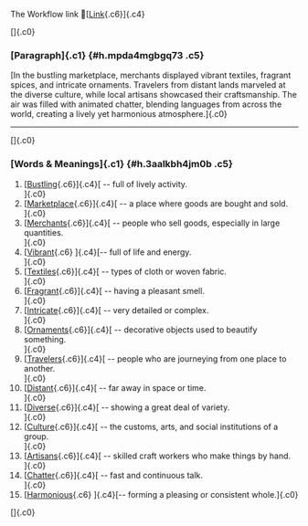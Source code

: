The Workflow link
👏[[Link](https://www.google.com/url?q=http://www.google.com&sa=D&source=editors&ust=1760860109265868&usg=AOvVaw2FN5lExXT94hTkrwfNF5vZ){.c6}]{.c4}

[]{.c0}

### [Paragraph]{.c1} {#h.mpda4mgbgq73 .c5}

[In the bustling marketplace, merchants displayed vibrant textiles,
fragrant spices, and intricate ornaments. Travelers from distant lands
marveled at the diverse culture, while local artisans showcased their
craftsmanship. The air was filled with animated chatter, blending
languages from across the world, creating a lively yet harmonious
atmosphere.]{.c0}

------------------------------------------------------------------------

[]{.c0}

### [Words & Meanings]{.c1} {#h.3aalkbh4jm0b .c5}

1.  [[Bustling](https://www.google.com/url?q=http://www.google.com&sa=D&source=editors&ust=1760860109266698&usg=AOvVaw0Any22TFamqYJG9grFxwLg){.c6}]{.c4}[ --
    full of lively activity.\
    ]{.c0}
2.  [[Marketplace](https://www.google.com/url?q=http://www.google.com&sa=D&source=editors&ust=1760860109266853&usg=AOvVaw38KUlOeyknKgGA4tPo01o8){.c6}]{.c4}[ --
    a place where goods are bought and sold.\
    ]{.c0}
3.  [[Merchants](https://www.google.com/url?q=http://www.google.com&sa=D&source=editors&ust=1760860109267058&usg=AOvVaw2ZCVK4jiiKa78vW53QRi0Y){.c6}]{.c4}[ --
    people who sell goods, especially in large quantities.\
    ]{.c0}
4.  [[Vibrant](https://www.google.com/url?q=http://www.google.com&sa=D&source=editors&ust=1760860109267250&usg=AOvVaw1ESdgVigzQLPPkJ5tvHPbq){.c6}
    ]{.c4}[-- full of life and energy.\
    ]{.c0}
5.  [[Textiles](https://www.google.com/url?q=http://www.google.com&sa=D&source=editors&ust=1760860109267376&usg=AOvVaw03xmYP0f0PdUTGe8D78WY7){.c6}]{.c4}[ --
    types of cloth or woven fabric.\
    ]{.c0}
6.  [[Fragrant](https://www.google.com/url?q=http://www.google.com&sa=D&source=editors&ust=1760860109267511&usg=AOvVaw1k6ueLRgJ2OGD45jr6zcZb){.c6}]{.c4}[ --
    having a pleasant smell.\
    ]{.c0}
7.  [[Intricate](https://www.google.com/url?q=http://www.google.com&sa=D&source=editors&ust=1760860109267633&usg=AOvVaw0SK1rJX77EzL_pgHolWDZ-){.c6}]{.c4}[ --
    very detailed or complex.\
    ]{.c0}
8.  [[Ornaments](https://www.google.com/url?q=http://www.google.com&sa=D&source=editors&ust=1760860109267756&usg=AOvVaw2xL94eIk4rTmWmnCnhnsd7){.c6}]{.c4}[ --
    decorative objects used to beautify something.\
    ]{.c0}
9.  [[Travelers](https://www.google.com/url?q=http://www.google.com&sa=D&source=editors&ust=1760860109267898&usg=AOvVaw3yd61Olxb2TrofycVBjfyv){.c6}]{.c4}[ --
    people who are journeying from one place to another.\
    ]{.c0}
10. [[Distant](https://www.google.com/url?q=http://www.google.com&sa=D&source=editors&ust=1760860109268054&usg=AOvVaw3J--TV5V84TDn7n-qHnbDp){.c6}]{.c4}[ --
    far away in space or time.\
    ]{.c0}
11. [[Diverse](https://www.google.com/url?q=http://www.google.com&sa=D&source=editors&ust=1760860109268184&usg=AOvVaw1P-PDNg-wbkagI0niSX5Im){.c6}]{.c4}[ --
    showing a great deal of variety.\
    ]{.c0}
12. [[Culture](https://www.google.com/url?q=http://www.google.com&sa=D&source=editors&ust=1760860109268314&usg=AOvVaw0EsnrXSC3FhVyxRrt7GOgb){.c6}]{.c4}[ --
    the customs, arts, and social institutions of a group.\
    ]{.c0}
13. [[Artisans](https://www.google.com/url?q=http://www.google.com&sa=D&source=editors&ust=1760860109268458&usg=AOvVaw3pWEl-6VaK_C7NqIhvtsGN){.c6}]{.c4}[ --
    skilled craft workers who make things by hand.\
    ]{.c0}
14. [[Chatter](https://www.google.com/url?q=http://www.google.com&sa=D&source=editors&ust=1760860109268595&usg=AOvVaw24J9HsVsEsoCDhajGzoTFE){.c6}]{.c4}[ --
    fast and continuous talk.\
    ]{.c0}
15. [[Harmonious](https://www.google.com/url?q=http://www.google.com&sa=D&source=editors&ust=1760860109268716&usg=AOvVaw0Fke-VAeIgkXEzzoW2cHZN){.c6}
    ]{.c4}[-- forming a pleasing or consistent whole.]{.c0}

[]{.c0}
